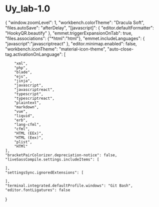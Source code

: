 # Uy_lab-1.0
{
    "window.zoomLevel": 1,
    "workbench.colorTheme": "Dracula Soft",
    "files.autoSave": "afterDelay",
    "[javascript]": {
        "editor.defaultFormatter": "HookyQR.beautify"
    },
    "emmet.triggerExpansionOnTab": true,
    "files.associations": {"*html":"html"},
    "emmet.includeLanguages": {
        "javascript":"javascriptreact"
    },
    "editor.minimap.enabled": false,
    "workbench.iconTheme": "material-icon-theme",
    "auto-close-tag.activationOnLanguage": [

        "xml",
        "php",
        "blade",
        "ejs",
        "jinja",
        "javascript",
        "javascriptreact",
        "typescript",
        "typescriptreact",
        "plaintext",
        "markdown",
        "vue",
        "liquid",
        "erb",
        "lang-cfml",
        "cfml",
        "HTML (EEx)",
        "HTML (Eex)",
        "plist",
        "HTMl"
    ],
    "bracketPairColorizer.depreciation-notice": false,
    "liveSassCompile.settings.includeItems": [
    
    ],
    "settingsSync.ignoredExtensions": [
    
    ],
    "terminal.integrated.defaultProfile.windows": "Git Bash",
    "editor.fontLigatures": false
}
